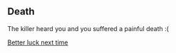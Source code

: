 ## Death

The killer heard you and you suffered a painful death :(

[Better luck next time](Start.md)